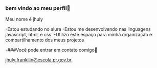 ### bem vindo ao meu perfil🍎
Meu nome é jhuly

-Estou estudando no alura
-Estou me desenvolvendo nas linguagens javascript, html, e css.
-Utilizo este espaço para minha organização e compartilhamento dos meus projetos 

-###Vocẽ pode entrar em contato comigo🎈

jhuly.frankilin@escola.pr.gov.br
